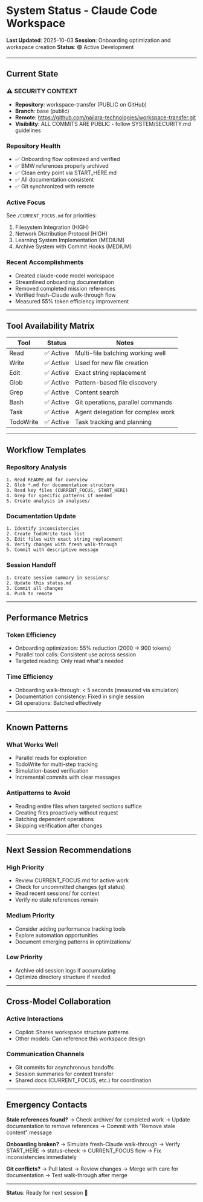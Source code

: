 # System Status - Claude Code Workspace

**Last Updated**: 2025-10-03
**Session**: Onboarding optimization and workspace creation
**Status**: 🟢 Active Development

---

## Current State

### ⚠️ SECURITY CONTEXT
- **Repository**: workspace-transfer (PUBLIC on GitHub)
- **Branch**: base (public)
- **Remote**: https://github.com/nailara-technologies/workspace-transfer.git
- **Visibility**: ALL COMMITS ARE PUBLIC - follow SYSTEM/SECURITY.md guidelines

### Repository Health
- ✅ Onboarding flow optimized and verified
- ✅ BMW references properly archived
- ✅ Clean entry point via START_HERE.md
- ✅ All documentation consistent
- ✅ Git synchronized with remote

### Active Focus
See `/CURRENT_FOCUS.md` for priorities:
1. Filesystem Integration (HIGH)
2. Network Distribution Protocol (HIGH)
3. Learning System Implementation (MEDIUM)
4. Archive System with Commit Hooks (MEDIUM)

### Recent Accomplishments
- Created claude-code model workspace
- Streamlined onboarding documentation
- Removed completed mission references
- Verified fresh-Claude walk-through flow
- Measured 55% token efficiency improvement

---

## Tool Availability Matrix

| Tool | Status | Notes |
|------|--------|-------|
| Read | ✅ Active | Multi-file batching working well |
| Write | ✅ Active | Used for new file creation |
| Edit | ✅ Active | Exact string replacement |
| Glob | ✅ Active | Pattern-based file discovery |
| Grep | ✅ Active | Content search |
| Bash | ✅ Active | Git operations, parallel commands |
| Task | ✅ Active | Agent delegation for complex work |
| TodoWrite | ✅ Active | Task tracking and planning |

---

## Workflow Templates

### Repository Analysis
```
1. Read README.md for overview
2. Glob *.md for documentation structure
3. Read key files (CURRENT_FOCUS, START_HERE)
4. Grep for specific patterns if needed
5. Create analysis in analyses/
```

### Documentation Update
```
1. Identify inconsistencies
2. Create TodoWrite task list
3. Edit files with exact string replacement
4. Verify changes with fresh walk-through
5. Commit with descriptive message
```

### Session Handoff
```
1. Create session summary in sessions/
2. Update this status.md
3. Commit all changes
4. Push to remote
```

---

## Performance Metrics

### Token Efficiency
- Onboarding optimization: 55% reduction (2000 → 900 tokens)
- Parallel tool calls: Consistent use across session
- Targeted reading: Only read what's needed

### Time Efficiency
- Onboarding walk-through: < 5 seconds (measured via simulation)
- Documentation consistency: Fixed in single session
- Git operations: Batched effectively

---

## Known Patterns

### What Works Well
- Parallel reads for exploration
- TodoWrite for multi-step tracking
- Simulation-based verification
- Incremental commits with clear messages

### Antipatterns to Avoid
- Reading entire files when targeted sections suffice
- Creating files proactively without request
- Batching dependent operations
- Skipping verification after changes

---

## Next Session Recommendations

### High Priority
- Review CURRENT_FOCUS.md for active work
- Check for uncommitted changes (git status)
- Read recent sessions/ for context
- Verify no stale references remain

### Medium Priority
- Consider adding performance tracking tools
- Explore automation opportunities
- Document emerging patterns in optimizations/

### Low Priority
- Archive old session logs if accumulating
- Optimize directory structure if needed

---

## Cross-Model Collaboration

### Active Interactions
- Copilot: Shares workspace structure patterns
- Other models: Can reference this workspace design

### Communication Channels
- Git commits for asynchronous handoffs
- Session summaries for context transfer
- Shared docs (CURRENT_FOCUS, etc.) for coordination

---

## Emergency Contacts

**Stale references found?**
→ Check archive/ for completed work
→ Update documentation to remove references
→ Commit with "Remove stale content" message

**Onboarding broken?**
→ Simulate fresh-Claude walk-through
→ Verify START_HERE → status-check → CURRENT_FOCUS flow
→ Fix inconsistencies immediately

**Git conflicts?**
→ Pull latest
→ Review changes
→ Merge with care for documentation
→ Test walk-through after merge

---

**Status**: Ready for next session 🚀
